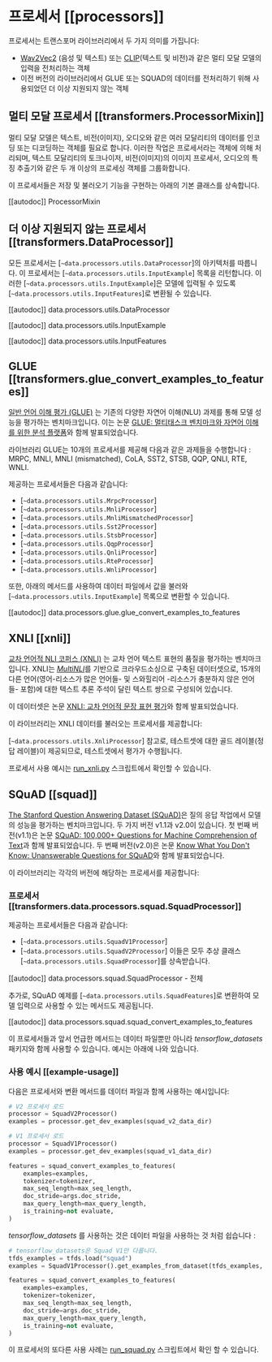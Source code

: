 <!--Copyright 2020 The HuggingFace Team. All rights reserved.

Licensed under the Apache License, Version 2.0 (the "License"); you may not use this file except in compliance with
the License. You may obtain a copy of the License at

http://www.apache.org/licenses/LICENSE-2.0

Unless required by applicable law or agreed to in writing, software distributed under the License is distributed on
an "AS IS" BASIS, WITHOUT WARRANTIES OR CONDITIONS OF ANY KIND, either express or implied. See the License for the
specific language governing permissions and limitations under the License.

⚠️ Note that this file is in Markdown but contain specific syntax for our doc-builder (similar to MDX) that may not be
rendered properly in your Markdown viewer.

-->

# 프로세서 [[processors]]

프로세서는 트랜스포머 라이브러리에서 두 가지 의미를 가집니다:
- [Wav2Vec2](../model_doc/wav2vec2) (음성 및 텍스트) 또는 [CLIP](../model_doc/clip)(텍스트 및 비전)과 같은 멀티 모달 모델의 입력을 전처리하는 객체
- 이전 버전의 라이브러리에서 GLUE 또는 SQUAD의 데이터를 전처리하기 위해 사용되었던 더 이상 지원되지 않는 객체

## 멀티 모달 프로세서 [[transformers.ProcessorMixin]]

멀티 모달 모델은 텍스트, 비전(이미지), 오디오와 같은 여러 모달리티의 데이터를 인코딩 또는 디코딩하는 객체를 필요로 합니다. 이러한 작업은 프로세서라는 객체에 의해 처리되며, 텍스트 모달리티의 토크나이저, 비전(이미지)의 이미지 프로세서, 오디오의 특징 추출기와 같은 두 개 이상의 프로세싱 객체를 그룹화합니다.

이 프로세서들은 저장 및 불러오기 기능을 구현하는 아래의 기본 클래스를 상속합니다.

[[autodoc]] ProcessorMixin

## 더 이상 지원되지 않는 프로세서 [[transformers.DataProcessor]]

모든 프로세서는 [`~data.processors.utils.DataProcessor`]의 아키텍처를 따릅니다. 
이 프로세서는 [`~data.processors.utils.InputExample`] 목록을 리턴합니다. 
이러한 [`~data.processors.utils.InputExample`]은 모델에 입력될 수 있도록 [`~data.processors.utils.InputFeatures`]로 변환될 수 있습니다.


[[autodoc]] data.processors.utils.DataProcessor

[[autodoc]] data.processors.utils.InputExample

[[autodoc]] data.processors.utils.InputFeatures

## GLUE [[transformers.glue_convert_examples_to_features]]

[일반 언어 이해 평가 (GLUE)](https://gluebenchmark.com/) 는 기존의 다양한 자연어 이해(NLU) 과제를 통해 모델 성능을 평가하는 벤치마크입니다. 이는 논문 [GLUE: 멀티태스크 벤치마크와 자연어 이해를 위한 분석 플랫폼](https://openreview.net/pdf?id=rJ4km2R5t7)와 함께 발표되었습니다.

라이브러리 GLUE는 10개의 프로세서를 제공해 다음과 같은 과제들을 수행합니다 : MRPC, MNLI, MNLI (mismatched), CoLA, SST2, STSB, QQP, QNLI, RTE, WNLI.

제공하는 프로세서들은 다음과 같습니다:

- [`~data.processors.utils.MrpcProcessor`]
- [`~data.processors.utils.MnliProcessor`]
- [`~data.processors.utils.MnliMismatchedProcessor`]
- [`~data.processors.utils.Sst2Processor`]
- [`~data.processors.utils.StsbProcessor`]
- [`~data.processors.utils.QqpProcessor`]
- [`~data.processors.utils.QnliProcessor`]
- [`~data.processors.utils.RteProcessor`]
- [`~data.processors.utils.WnliProcessor`]


또한, 아래의 메서드를 사용하여 데이터 파일에서 값을 불러와 [`~data.processors.utils.InputExample`] 목록으로 변환할 수 있습니다.

[[autodoc]] data.processors.glue.glue_convert_examples_to_features


## XNLI [[xnli]]
[교차 언어적 NLI 코퍼스 (XNLI)](https://www.nyu.edu/projects/bowman/xnli/) 는 교차 언어 텍스트 표현의 품질을 평가하는 벤치마크입니다. XNLI는 [*MultiNLI*](http://www.nyu.edu/projects/bowman/multinli/)를 기반으로 크라우드소싱으로 구축된 데이터셋으로, 15개의 다른 언어(영어-리소스가 많은 언어들- 및 스와힐리어 -리소스가 충분하지 않은 언어들- 포함)에 대한 텍스트 추론 주석이 달린 텍스트 쌍으로 구성되어 있습니다.

이 데이터셋은 논문 [XNLI: 교차 언어적 문장 표현 평가](https://arxiv.org/abs/1809.05053)와 함께 발표되었습니다.

이 라이브러리는 XNLI 데이터를 불러오는 프로세서를 제공합니다:

[`~data.processors.utils.XnliProcessor`]
참고로, 테스트셋에 대한 골드 레이블(정답 레이블)이 제공되므로, 테스트셋에서 평가가 수행됩니다.

프로세서 사용 예시는 [run_xnli.py](https://github.com/huggingface/transformers/tree/main/examples/pytorch/text-classification/run_xnli.py) 스크립트에서 확인할 수 있습니다.



## SQuAD [[squad]]
[The Stanford Question Answering Dataset (SQuAD)](https://rajpurkar.github.io/SQuAD-explorer//)은 질의 응답 작업에서 모델의 성능을 평가하는 벤치마크입니다. 두 가지 버전 v1.1과 v2.0이 있습니다. 첫 번째 버전(v1.1)은 논문 [SQuAD: 100,000+ Questions for Machine Comprehension of Text](https://arxiv.org/abs/1606.05250)과 함께 발표되었습니다. 두 번째 버전(v2.0)은 논문 [Know What You Don't Know: Unanswerable Questions for SQuAD](https://arxiv.org/abs/1806.03822)와 함께 발표되었습니다.

이 라이브러리는 각각의 버전에 해당하는 프로세서를 제공합니다:

### 프로세서 [[transformers.data.processors.squad.SquadProcessor]]

제공하는 프로세서들은 다음과 같습니다:

- [`~data.processors.utils.SquadV1Processor`]
- [`~data.processors.utils.SquadV2Processor`]
이들은 모두 추상 클래스 [`~data.processors.utils.SquadProcessor`]를 상속받습니다.

[[autodoc]] data.processors.squad.SquadProcessor - 전체

추가로, SQuAD 예제를 [`~data.processors.utils.SquadFeatures`]로 변환하여 모델 입력으로 사용할 수 있는 메서드도 제공됩니다.


[[autodoc]] data.processors.squad.squad_convert_examples_to_features

이 프로세서들과 앞서 언급한 메서드는 데이터 파일뿐만 아니라 *tensorflow_datasets* 패키지와 함께 사용할 수 있습니다. 예시는 아래에 나와 있습니다.


### 사용 예시 [[example-usage]]

다음은 프로세서와 변환 메서드를 데이터 파일과 함께 사용하는 예시입니다:

```python
# V2 프로세서 로드
processor = SquadV2Processor()
examples = processor.get_dev_examples(squad_v2_data_dir)

# V1 프로세서 로드
processor = SquadV1Processor()
examples = processor.get_dev_examples(squad_v1_data_dir)

features = squad_convert_examples_to_features(
    examples=examples,
    tokenizer=tokenizer,
    max_seq_length=max_seq_length,
    doc_stride=args.doc_stride,
    max_query_length=max_query_length,
    is_training=not evaluate,
)
```

 *tensorflow_datasets* 를 사용하는 것은 데이터 파일을 사용하는 것 처럼 쉽습니다 :

```python
# tensorflow_datasets은 Squad V1만 다룹니다.
tfds_examples = tfds.load("squad")
examples = SquadV1Processor().get_examples_from_dataset(tfds_examples, evaluate=evaluate)

features = squad_convert_examples_to_features(
    examples=examples,
    tokenizer=tokenizer,
    max_seq_length=max_seq_length,
    doc_stride=args.doc_stride,
    max_query_length=max_query_length,
    is_training=not evaluate,
)
```
이 프로세서의 또다른 사용 사례는 [run_squad.py](https://github.com/huggingface/transformers/tree/main/examples/legacy/question-answering/run_squad.py) 스크립트에서 확인 할 수 있습니다.
